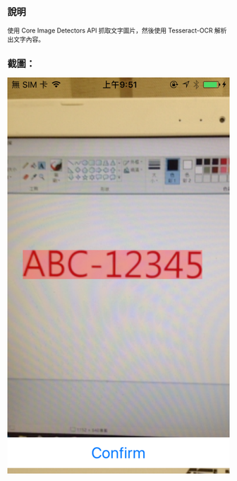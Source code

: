 ## 說明

使用 Core Image Detectors API 抓取文字圖片，然後使用 Tesseract-OCR 解析出文字內容。



## 截圖：

![image](images/IMG.PNG)